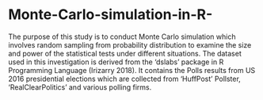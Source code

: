 # Monte-Carlo-simulation-in-R-
The purpose of this study is to conduct Monte Carlo simulation which involves random sampling from probability distribution to examine the size and power of the statistical tests under different situations. The dataset used in this investigation is derived from the ‘dslabs’ package in R Programming Language (Irizarry 2018). It contains the Polls results from US 2016 presidential elections which are collected from ‘HuffPost’ Pollster, ‘RealClearPolitics’ and various polling firms.
